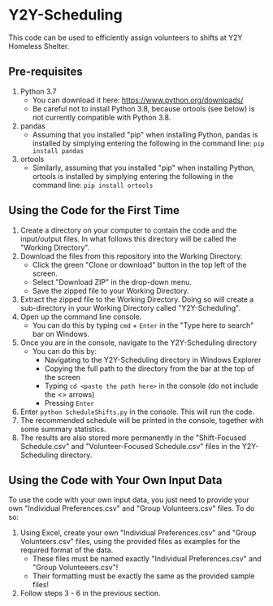 # Y2Y-Scheduling
This code can be used to efficiently assign volunteers to shifts at Y2Y Homeless Shelter.

## Pre-requisites
1. Python 3.7
    - You can download it here: https://www.python.org/downloads/
    - Be careful not to install Python 3.8, because ortools (see below) is not currently compatible with Python 3.8.
2. pandas
    - Assuming that you installed "pip" when installing Python, pandas is installed by simplying entering the following in the command line: `pip install pandas`
3. ortools
    - Similarly, assuming that you installed "pip" when installing Python, ortools is installed by simplying entering the following in the command line: `pip install ortools` 


## Using the Code for the First Time
1. Create a directory on your computer to contain the code and the input/output files.  In what follows this directory will be called the "Working Directory".
2. Download the files from this repository into the Working Directory.
    - Click the green "Clone or download" button in the top left of the screen.
    - Select "Download ZIP" in the drop-down menu.
    - Save the zipped file to your Working Directory.
2. Extract the zipped file to the Working Directory.  Doing so will create a sub-directory in your Working Directory called "Y2Y-Scheduling".
3. Open up the command line console.
    - You can do this by typing `cmd` + `Enter` in the "Type here to search" bar on Windows.
4. Once you are in the console, navigate to the Y2Y-Scheduling directory
    - You can do this by: 
        - Navigating to the Y2Y-Scheduling directory in Windows Explorer 
        - Copying the full path to the directory from the bar at the top of the screen
        - Typing `cd <paste the path here>` in the console (do not include the <> arrows)
        - Pressing `Enter`
5. Enter `python ScheduleShifts.py` in the console.  This will run the code.
6. The recommended schedule will be printed in the console, together with some summary statistics.
7. The results are also stored more permanently in the "Shift-Focused Schedule.csv" and "Volunteer-Focused Schedule.csv" files in the Y2Y-Scheduling directory.
   
## Using the Code with Your Own Input Data
To use the code with your own input data, you just need to provide your own "Individual Preferences.csv" and "Group Volunteers.csv" files.  To do so:
1. Using Excel, create your own "Individual Preferences.csv" and "Group Volunteers.csv" files, using the provided files as examples for the required format of the data.
   - These files must be named exactly "Individual Preferences.csv" and "Group Volunteeers.csv"!
   - Their formatting must be exactly the same as the provided sample files!
2. Follow steps 3 - 6 in the previous section.

